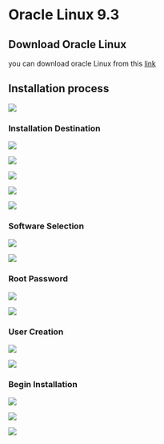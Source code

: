 # Oracle Linux 9.3

## Download Oracle Linux 

you can download oracle Linux from this [link](https://yum.oracle.com/oracle-linux-isos.html)

## Installation process 



![](attachments/Pasted%20image%2020240323143829.png)


### Installation Destination 

![](attachments/Pasted%20image%2020240323143934.png)



![](attachments/Pasted%20image%2020240323144028.png)


![](attachments/Pasted%20image%2020240323144118.png)



![](attachments/Pasted%20image%2020240323144221.png)

![](attachments/Pasted%20image%2020240323144301.png)

### Software Selection


![](attachments/Pasted%20image%2020240323144433.png)

![](attachments/Pasted%20image%2020240323144620.png)

### Root Password

![](attachments/Pasted%20image%2020240323144742.png)

![](attachments/Pasted%20image%2020240323144845.png)

### User Creation

![](attachments/Pasted%20image%2020240323144956.png)

![](attachments/Pasted%20image%2020240323145132.png)


### Begin Installation

![](attachments/Pasted%20image%2020240323145249.png)

![](attachments/Pasted%20image%2020240323145316.png)

![](attachments/Pasted%20image%2020240323150603.png)